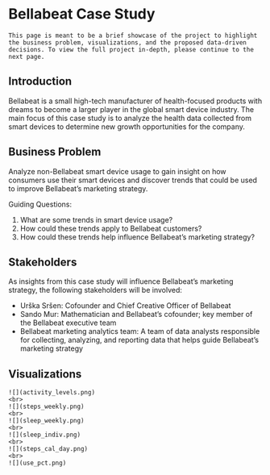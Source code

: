 # Bellabeat Case Study

```{tip}
This page is meant to be a brief showcase of the project to highlight the business problem, visualizations, and the proposed data-driven decisions. To view the full project in-depth, please continue to the next page. 
```

## Introduction

Bellabeat is a small high-tech manufacturer of health-focused products with dreams to become a larger player in the global smart device industry. The main focus of this case study is to analyze the health data collected from smart devices to determine new growth opportunities for the company.

## Business Problem
Analyze non-Bellabeat smart device usage to gain insight on how consumers use their smart devices and discover trends that could be used to improve Bellabeat’s marketing strategy.

Guiding Questions:

1. What are some trends in smart device usage?
2. How could these trends apply to Bellabeat customers?
3. How could these trends help influence Bellabeat’s marketing strategy?

## Stakeholders
As insights from this case study will influence Bellabeat’s marketing strategy, the following stakeholders will be involved:

* Urška Sršen: Cofounder and Chief Creative Officer of Bellabeat
* Sando Mur: Mathematician and Bellabeat’s cofounder; key member of the Bellabeat executive team
* Bellabeat marketing analytics team: A team of data analysts responsible for collecting, analyzing, and reporting data that helps guide Bellabeat’s marketing strategy

## Visualizations
````{div} full-width
![](activity_levels.png)
<br>
![](steps_weekly.png)
<br>
![](sleep_weekly.png)
<br>
![](sleep_indiv.png)
<br>
![](steps_cal_day.png)
<br>
![](use_pct.png)
````
